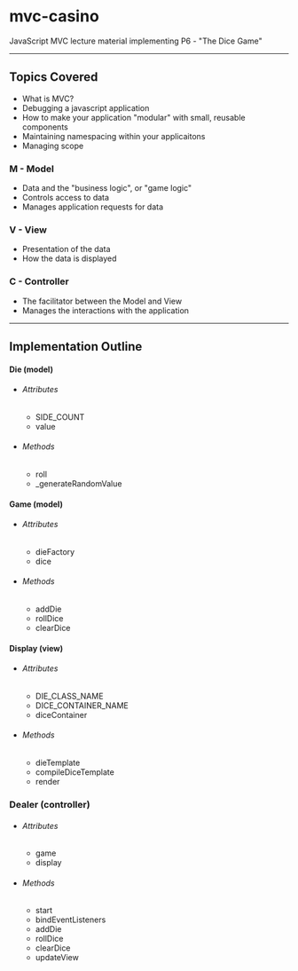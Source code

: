 mvc-casino
==========

JavaScript MVC lecture material implementing P6 - "The Dice Game"

---

## Topics Covered

* What is MVC?
* Debugging a javascript application
* How to make your application "modular" with small, reusable components
* Maintaining namespacing within your applicaitons
* Managing scope

### M - Model 
- Data and the "business logic", or "game logic"
- Controls access to data
- Manages application requests for data   

### V - View 
- Presentation of the data
- How the data is displayed

### C - Controller 
- The facilitator between the Model and View
- Manages the interactions with the application
	
--- 

## Implementation Outline

#### Die (model)
- ###### Attributes
  - SIDE_COUNT
  - value

- ###### Methods  
  - roll
  - _generateRandomValue   

#### Game (model)
- ###### Attributes
  - dieFactory
  - dice

- ###### Methods  
  - addDie
  - rollDice
  - clearDice
  

#### Display (view)
- ###### Attributes
  - DIE_CLASS_NAME
  - DICE_CONTAINER_NAME
  - diceContainer

- ###### Methods  
  - dieTemplate
  - compileDiceTemplate
  - render   


### Dealer (controller)
- ###### Attributes  
  - game
  - display

- ###### Methods 
  - start
  - bindEventListeners
  - addDie
  - rollDice
  - clearDice
  - updateView